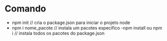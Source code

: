 # Comando

- npm init // cria o package.json para iniciar o projeto node
- npm i nome_pacote // instala um pacotes especifico
-npm install ou npm i // instala todos os pacotes do package.json